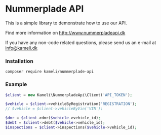 # Nummerplade API

This is a simple library to demonstrate how to use our API.

Find more information on http://www.nummerpladeapi.dk

If you have any non-code related questions, please send us an e-mail at info@kameli.dk

### Installation

`composer require kameli/nummerplade-api`

### Example
````php
$client = new Kameli\NummerpladeApi\Client('API_TOKEN');

$vehicle = $client->vehicleByRegistration('REGISTRATION');
// $vehicle = $client->vehicleByVin('VIN');

$dmr = $client->dmr($vehicle->vehicle_id);
$debt = $client->debt($vehicle->vehicle_id);
$inspections = $client->inspections($vehicle->vehicle_id);
````

